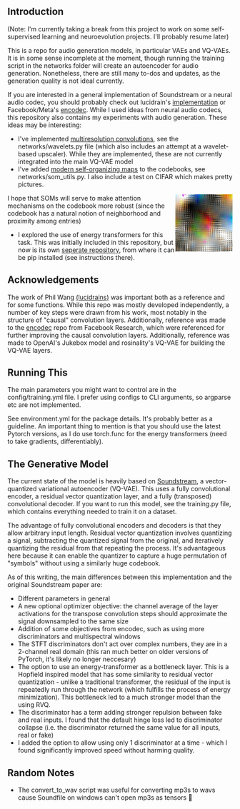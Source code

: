 ## Introduction

(Note: I'm currently taking a break from this project to work on some self-supervised learning and neuroevolution projects. I'll probably resume later)

This is a repo for audio generation models, in particular VAEs and VQ-VAEs. It is in some sense incomplete at the moment, though running the training script in the networks folder will create an autoencoder for audio generation. Nonetheless, there are still many to-dos and updates, as the generation quality is not ideal currently.

If you are interested in a general implementation of Soundstream or a neural audio codec, you should probably check out lucidrain's [implementation](https://github.com/lucidrains/audiolm-pytorch) or Facebook/Meta's [encodec](https://github.com/facebookresearch/encodec). While I used ideas from neural audio codecs, this repository also contains my experiments with audio generation. These ideas may be interesting:


* I've implemented [multiresolution convolutions](https://arxiv.org/abs/2305.01638), see the networks/wavelets.py file (which also includes an attempt at a wavelet-based upscaler). While they are implemented, these are not currently integrated into the main VQ-VAE model
* I've added [modern self-organizing maps](https://arxiv.org/abs/2302.07950) to the codebooks, see networks/som_utils.py. I also include a test on CIFAR which makes pretty pictures. 
<img style="float: right;" src="images/som.png">
I hope that SOMs will serve to make attention mechanisms on the codebook more robust (since the codebook has a natural notion of neighborhood and proximity among entries)

* I explored the use of energy transformers for this task. This was initially included in this repository, but now is its own [seperate repository](https://github.com/LumenPallidium/energy_transformer), from where it can be pip installed (see instructions there).


## Acknowledgements
The work of Phil Wang [(lucidrains)](https://github.com/lucidrains) was important both as a reference and for some functions. While this repo was mostly developed independently, a number of key steps were drawn from his work, most notably in the structure of "causal" convolution layers. Additionally, reference was made to the [encodec](https://github.com/facebookresearch/encodec) repo from Facebook Research, which were referenced for further improving the causal convolution layers. Additionally, reference
was made to OpenAI's Jukebox model and rosinality's VQ-VAE for building the 
VQ-VAE layers.

## Running This

The main parameters you might want to control are in the config/training.yml file. I prefer using configs to CLI arguments, so argparse etc are not implemented.

See environment.yml for the package details. It's probably better as a guideline. An important thing to mention is that you should use the latest Pytorch versions, as I do use torch.func for the energy transformers (need to take gradients, differentiably).

## The Generative Model

The current state of the model is heavily based on [Soundstream](https://arxiv.org/pdf/2107.03312.pdf), a vector-quantized variational autoencoder (VQ-VAE). This uses a fully convolutional encoder, a residual vector quantization layer, and a fully (transposed) convolutional decoder. If you want to run this model, see the training.py file, which contains everything needed to train it on a dataset.

The advantage of fully convolutional encoders and decoders is that they allow arbitrary input length. Residual vector quantization involves quantizing a signal, subtracting the quantized signal from the original, and iteratively quantizing the residual from that repeating the process. It's advantageous here because it can enable the quantizer to capture a huge permutation of "symbols" without using a similarly huge codebook.

As of this writing, the main differences between this implementation and the original Soundstream paper are:

* Different parameters in general
* A new optional optimizer objective: the channel average of the layer activations for the transpose convolution steps should approximate the signal downsampled to the same size
* Addition of some objectives from encodec, such as using more discriminators and multispectral windows
* The STFT discriminators don't act over complex numbers, they are in a 2-channel real domain (this ran much better on older versions of PyTorch, it's likely no longer neccesary)
* The option to use an energy-transformer as a bottleneck layer. This is a Hopfield inspired model that has some similarity to residual vector quantization - unlike a traditional transformer, the residual of the input is repeatedly run through the network (which fulfills the process of energy minimization). This bottleneck led to a much stronger model than the using RVQ.
* The discriminator has a term adding stronger repulsion between fake and real inputs. I found that the default hinge loss led to discriminator collapse (i.e. the discriminator returned the same value for all inputs, real or fake)
* I added the option to allow using only 1 discriminator at a time - which I found significantly improved speed without harming quality.

## Random Notes

* The convert_to_wav script was useful for converting mp3s to wavs cause Soundfile on windows can't open mp3s as tensors 🫠



